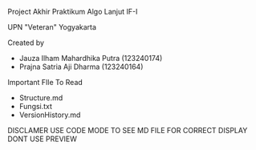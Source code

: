 Project Akhir Praktikum Algo Lanjut IF-I

UPN "Veteran" Yogyakarta

Created by
- Jauza Ilham Mahardhika Putra (123240174)
- Prajna Satria Aji Dharma (123240164)

Important FIle To Read
- Structure.md
- Fungsi.txt
- VersionHistory.md

DISCLAMER USE CODE MODE TO SEE MD FILE FOR CORRECT DISPLAY DONT USE PREVIEW
